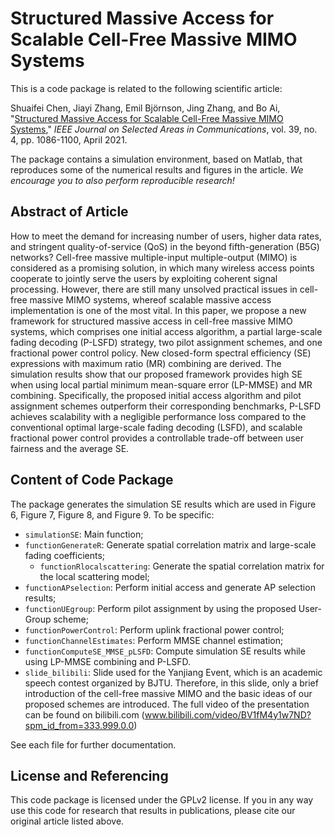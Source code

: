 # Structured Massive Access for Scalable Cell-Free Massive MIMO Systems

This is a code package is related to the following scientific article:

Shuaifei Chen, Jiayi Zhang, Emil Björnson, Jing Zhang, and Bo Ai, "[Structured Massive Access for Scalable Cell-Free Massive MIMO Systems](https://ieeexplore.ieee.org/abstract/document/9174860)," *IEEE Journal on Selected Areas in Communications*, vol. 39, no. 4, pp. 1086-1100, April 2021.

The package contains a simulation environment, based on Matlab, that reproduces some of the numerical results and figures in the article. *We encourage you to also perform reproducible research!*


## Abstract of Article

How to meet the demand for increasing number of users, higher data rates, and stringent quality-of-service (QoS) in the beyond fifth-generation (B5G) networks? Cell-free massive multiple-input multiple-output (MIMO) is considered as a promising solution, in which many wireless access points cooperate to jointly serve the users by exploiting coherent signal processing. However, there are still many unsolved practical issues in cell-free massive MIMO systems, whereof scalable massive access implementation is one of the most vital. In this paper, we propose a new framework for structured massive access in cell-free massive MIMO systems, which comprises one initial access algorithm, a partial large-scale fading decoding (P-LSFD) strategy, two pilot assignment schemes, and one fractional power control policy. New closed-form spectral efficiency (SE) expressions with maximum ratio (MR) combining are derived. The simulation results show that our proposed framework provides high SE when using local partial minimum mean-square error (LP-MMSE) and MR combining. Specifically, the proposed initial access algorithm and pilot assignment schemes outperform their corresponding benchmarks, P-LSFD achieves scalability with a negligible performance loss compared to the conventional optimal large-scale fading decoding (LSFD), and scalable fractional power control provides a controllable trade-off between user fairness and the average SE.


## Content of Code Package

The package generates the simulation SE results which are used in Figure 6, Figure 7, Figure 8, and Figure 9. To be specific:

- `simulationSE`: Main function;
- `functionGenerateR`: Generate spatial correlation matrix and large-scale fading coefficients;
  - `functionRlocalscattering`: Generate the spatial correlation matrix for the local scattering model;
- `functionAPselection`: Perform initial access and generate AP selection results;
- `functionUEgroup`: Perform pilot assignment by using the proposed User-Group scheme;
- `functionPowerControl`: Perform uplink fractional power control; 
- `functionChannelEstimates`: Perform MMSE channel estimation;
- `functionComputeSE_MMSE_pLSFD`: Compute simulation SE results while using LP-MMSE combining and P-LSFD.
- `slide_bilibili`: Slide used for the Yanjiang Event, which is an academic speech contest organized by BJTU. Therefore, in this slide, only a brief introduction of the cell-free massive MIMO and the basic ideas of our proposed schemes are introduced. The full video of the presentation can be found on bilibili.com (www.bilibili.com/video/BV1fM4y1w7ND?spm_id_from=333.999.0.0)

See each file for further documentation.


## License and Referencing

This code package is licensed under the GPLv2 license. If you in any way use this code for research that results in publications, please cite our original article listed above.
